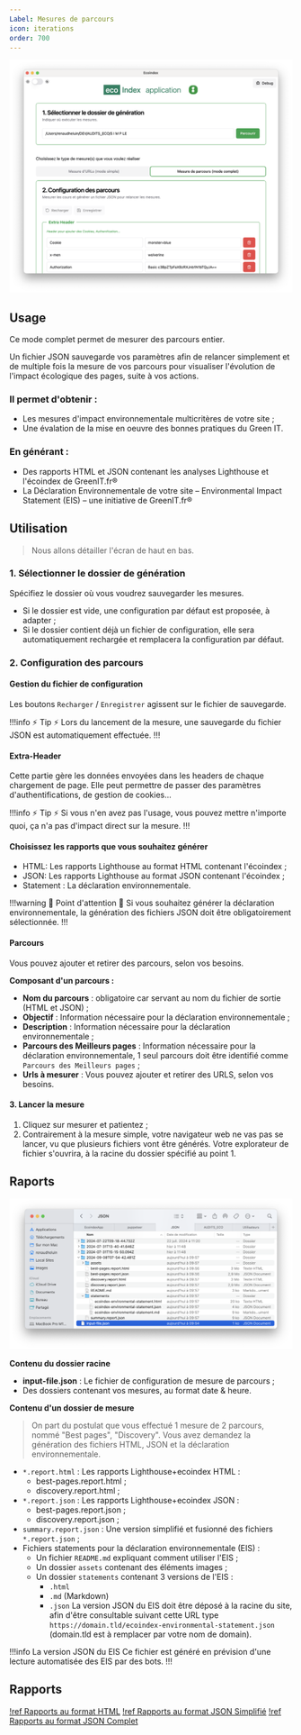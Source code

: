 ```yaml
---
Label: Mesures de parcours
icon: iterations
order: 700
---
```


![EcoindexApp en mode Mesure de parcours (mode complet)](../static/electron-app-json.png)

## Usage

Ce mode complet permet de mesurer des parcours entier.

Un fichier JSON sauvegarde vos paramètres afin de relancer simplement et de multiple fois la mesure de vos parcours pour visualiser l'évolution de l'impact écologique des pages, suite à vos actions.

### Il permet d'obtenir :

- Les mesures d'impact environnementale multicritères de votre site ;
- Une évalation de la mise en oeuvre des bonnes pratiques du Green IT.

### En générant :

- Des rapports HTML et JSON contenant les analyses Lighthouse et l'écoindex de GreenIT.fr®
- La Déclaration Environnementale de votre site – Environmental Impact Statement (EIS) – une initiative de GreenIT.fr®

## Utilisation

> Nous allons détailler l'écran de haut en bas.

### 1. Sélectionner le dossier de génération

Spécifiez le dossier où vous voudrez sauvegarder les mesures.

- Si le dossier est vide, une configuration par défaut est proposée, à adapter ;
- Si le dossier contient déjà un fichier de configuration, elle sera automatiquement rechargée et remplacera la configuration par défaut.

### 2. Configuration des parcours

#### Gestion du fichier de configuration

Les boutons `Recharger` / `Enregistrer` agissent sur le fichier de sauvegarde.

!!!info ⚡ Tip ⚡
Lors du lancement de la mesure, une sauvegarde du fichier JSON est automatiquement effectuée.
!!!

#### Extra-Header

Cette partie gère les données envoyées dans les headers de chaque chargement de page. Elle peut permettre de passer des paramètres d'authentifications, de gestion de cookies...

!!!info ⚡ Tip ⚡
Si vous n'en avez pas l'usage, vous pouvez mettre n'importe quoi, ça n'a pas d'impact direct sur la mesure.
!!!

#### Choisissez les rapports que vous souhaitez générer

- HTML: Les rapports Lighthouse au format HTML contenant l'écoindex ;
- JSON: Les rapports Lighthouse au format JSON contenant l'écoindex ;
- Statement : La déclaration environnementale.

!!!warning 🚨 Point d'attention 🚨
Si vous souhaitez générer la déclaration environnementale, la génération des fichiers JSON doit être obligatoirement sélectionnée.
!!!

#### Parcours

Vous pouvez ajouter et retirer des parcours, selon vos besoins.

**Composant d'un parcours :**

- **Nom du parcours** : obligatoire car servant au nom du fichier de sortie (HTML et JSON) ;
- **Objectif** : Information nécessaire pour la déclaration environnementale ;
- **Description** : Information nécessaire pour la déclaration environnementale ;
- **Parcours des Meilleurs pages** : Information nécessaire pour la déclaration environnementale, 1 seul parcours doit être identifié comme `Parcours des Meilleurs pages` ;
- **Urls à mesurer** : Vous pouvez ajouter et retirer des URLS, selon vos besoins.

#### 3. Lancer la mesure

1. Cliquez sur mesurer et patientez ;
2. Contrairement à la mesure simple, votre navigateur web ne vas pas se lancer, vu que plusieurs fichiers vont être générés. Votre explorateur de fichier s'ouvrira, à la racine du dossier spécifié au point 1.

## Raports

![Le dossier des mesures et le JSON de configuration](../static/mesure-json-folder.png)

**Contenu du dossier racine**

- **input-file.json** : Le fichier de configuration de mesure de parcours ;
- Des dossiers contenant vos mesures, au format date & heure.

**Contenu d'un dossier de mesure**

> On part du postulat que vous effectué 1 mesure de 2 parcours, nommé "Best pages", "Discovery". Vous avez demandez la génération des fichiers HTML, JSON et la déclaration environnementale.

- `*.report.html` : Les rapports Lighthouse+ecoindex HTML :
  - best-pages.report.html ;
  - discovery.report.html ;
- `*.report.json` : Les rapports Lighthouse+ecoindex JSON :
  - best-pages.report.json ;
  - discovery.report.json ;
- `summary.report.json` : Une version simplifié et fusionné des fichiers `*.report.json` ;
- Fichiers statements pour la déclaration environnementale (EIS) :
  - Un fichier `README.md` expliquant comment utiliser l'EIS ;
  - Un dossier `assets` contenant des éléments images ;
  - Un dossier `statements` contenant 3 versions de l'EIS :
    - `.html`
    - `.md` (Markdown)
    - `.json` La version JSON du EIS doit être déposé à la racine du site, afin d'être consultable suivant cette URL type `https://domain.tld/ecoindex-environmental-statement.json` (domain.tld est à remplacer par votre nom de domain).

!!!info La version JSON du EIS
Ce fichier est généré en prévision d'une lecture automatisée des EIS par des bots.
!!!

## Rapports

[!ref Rapports au format HTML](../reports/rapport-html.md)
[!ref Rapports au format JSON Simplifié](../reports/rapport-json-summary.md)
[!ref Rapports au format JSON Complet](../reports/rapport-json.md)
